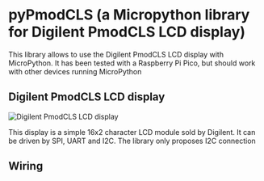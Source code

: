 # pyPmodCLS (a Micropython library for Digilent PmodCLS LCD display)

This library allows to use the Digilent PmodCLS LCD display with MicroPython. It has been tested with a Raspberry Pi Pico, but should work with other devices running MicroPython

## Digilent PmodCLS LCD display

![Digilent PmodCLS LCD display](https://digilent.com/reference/_media/reference/pmod/pmodcls/pmodcls-1.png)

This display is a simple 16x2 character LCD module sold by Digilent. It can be driven by SPI, UART and I2C.
The library only proposes I2C connection

## Wiring
